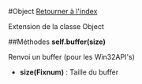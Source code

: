 #Object
[Retourner à l'index](README.md)

Extension de la classe Object

##Méthodes
**self.buffer(size)**

Renvoi un buffer (pour les Win32API's)  
*    **size(Fixnum)** : Taille du buffer


